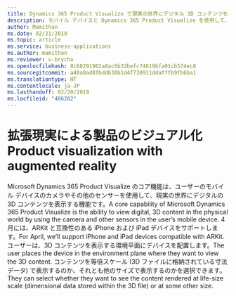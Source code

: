 ```yaml
---
title: Dynamics 365 Product Visualize で現実の世界にデジタル 3D コンテンツを表示する
description: モバイル デバイスと Dynamics 365 Product Visualize を使用して、現実の世界にデジタル 3D コンテンツを表示します。
author: Mamithan
ms.date: 02/21/2019
ms.topic: article
ms.service: business-applications
ms.author: mamithan
ms.reviewer: v-brycho
ms.openlocfilehash: 8c68291902a8ac6b32befc74619bfa01cb574ec8
ms.sourcegitcommit: a48a8ad8fbddb30b1d4f738911ddafffb9fb6ba1
ms.translationtype: HT
ms.contentlocale: ja-JP
ms.lasthandoff: 02/20/2019
ms.locfileid: "406282"
---
```

# <a name="product-visualization-with-augmented-reality"></a><span data-ttu-id="090d3-103">拡張現実による製品のビジュアル化</span><span class="sxs-lookup"><span data-stu-id="090d3-103">Product visualization with augmented reality</span></span>

<span data-ttu-id="090d3-104">Microsoft Dynamics 365 Product Visualize のコア機能は、ユーザーのモバイル デバイスのカメラやその他のセンサーを使用して、現実の世界にデジタルの 3D コンテンツを表示する機能です。</span><span class="sxs-lookup"><span data-stu-id="090d3-104">A core capability of Microsoft Dynamics 365 Product Visualize is the ability to view digital, 3D content in the physical world by using the camera and other sensors in the user’s mobile device.</span></span> <span data-ttu-id="090d3-105">4 月には、ARKit と互換性のある iPhone および iPad デバイスをサポートします。</span><span class="sxs-lookup"><span data-stu-id="090d3-105">For April, we’ll support iPhone and iPad devices compatible with ARKit.</span></span> <span data-ttu-id="090d3-106">ユーザーは、3D コンテンツを表示する環境平面にデバイスを配置します。</span><span class="sxs-lookup"><span data-stu-id="090d3-106">The user places the device in the environment plane where they want to view the 3D content.</span></span> <span data-ttu-id="090d3-107">コンテンツを等倍スケール (3D ファイルに格納されている寸法データ) で表示するのか、それとも他のサイズで表示するのかを選択できます。</span><span class="sxs-lookup"><span data-stu-id="090d3-107">They can select whether they want to see the content rendered at life-size scale (dimensional data stored within the 3D file) or at some other size.</span></span>

